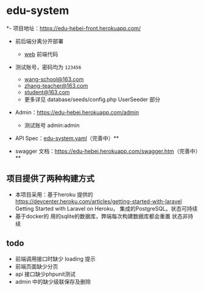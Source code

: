 # edu-system

*- 项目地址：<https://edu-hebei-front.herokuapp.com/>
  - 前后端分离分开部署
    - [web](web) 前端代码
  - 测试账号，密码均为 `123456`
    - wang-school@163.com 
    - zhang-teacher@163.com 
    - student@163.com
    - 更多详见 database/seeds/config.php UserSeeder 部分
- Admin：<https://edu-hebei.herokuapp.com/admin>
  - 测试账号 admin:admin
  
- API Spec：[edu-system.yaml](edu-system.yaml)（完善中）**
- swagger 文档：<https://edu-hebei.herokuapp.com/swagger.htm>（完善中）**


## 项目提供了两种构建方式
- 本项目采用：基于heroku 提供的 <https://devcenter.heroku.com/articles/getting-started-with-laravel> Getting Started with Laravel on Heroku， 集成的PostgreSQL。状态可持续
- 基于docker的 用的sqlite的数据库，弊端每次构建数据库都会重置 状态非持续

## todo

- 前端调用接口时缺少 loading 提示
- 前端页面缺少分页
- api 接口缺少phpunit测试
- admin 中的缺少级联保存及删除